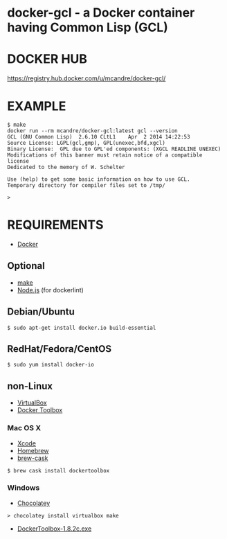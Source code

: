 # docker-gcl - a Docker container having Common Lisp (GCL)

# DOCKER HUB

https://registry.hub.docker.com/u/mcandre/docker-gcl/

# EXAMPLE

```
$ make
docker run --rm mcandre/docker-gcl:latest gcl --version
GCL (GNU Common Lisp)  2.6.10 CLtL1    Apr  2 2014 14:22:53
Source License: LGPL(gcl,gmp), GPL(unexec,bfd,xgcl)
Binary License:  GPL due to GPL'ed components: (XGCL READLINE UNEXEC)
Modifications of this banner must retain notice of a compatible license
Dedicated to the memory of W. Schelter

Use (help) to get some basic information on how to use GCL.
Temporary directory for compiler files set to /tmp/

>
```

# REQUIREMENTS

* [Docker](https://www.docker.com/)

## Optional

* [make](http://www.gnu.org/software/make/)
* [Node.js](https://nodejs.org/en/) (for dockerlint)

## Debian/Ubuntu

```
$ sudo apt-get install docker.io build-essential
```

## RedHat/Fedora/CentOS

```
$ sudo yum install docker-io
```

## non-Linux

* [VirtualBox](https://www.virtualbox.org/)
* [Docker Toolbox](https://www.docker.com/toolbox)

### Mac OS X

* [Xcode](http://itunes.apple.com/us/app/xcode/id497799835?ls=1&mt=12)
* [Homebrew](http://brew.sh/)
* [brew-cask](http://caskroom.io/)

```
$ brew cask install dockertoolbox
```

### Windows

* [Chocolatey](https://chocolatey.org/)

```
> chocolatey install virtualbox make
```

* [DockerToolbox-1.8.2c.exe](https://github.com/docker/toolbox/releases/download/v1.8.2c/DockerToolbox-1.8.2c.exe)
